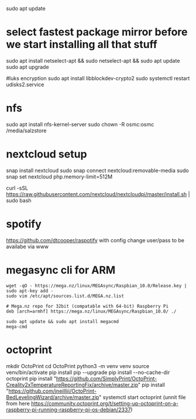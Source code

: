 sudo apt update
# select fastest package mirror before we start installing all that stuff
sudo apt install netselect-apt && sudo netselect-apt && sudo apt update
sudo apt upgrade

#luks encryption
sudo apt install libblockdev-crypto2 
sudo systemctl restart udisks2.service


# nfs
sudo apt install nfs-kernel-server
sudo chown -R osmc:osmc /media/salzstore

# nextcloud setup
snap install nextcloud
sudo snap connect nextcloud:removable-media
sudo snap set nextcloud php.memory-limit=512M

curl -sSL https://raw.githubusercontent.com/nextcloud/nextcloudpi/master/install.sh | sudo bash


# spotify
https://github.com/dtcooper/raspotify
with config change user/pass to be availabe via www


# megasync cli for ARM
```
wget -qO - https://mega.nz/linux/MEGAsync/Raspbian_10.0/Release.key | sudo apt-key add -
sudo vim /etc/apt/sources.list.d/MEGA.nz.list
```
```
# Mega.nz repo for 32bit (compatable with 64-bit) Raspberry Pi
deb [arch=armhf] https://mega.nz/linux/MEGAsync/Raspbian_10.0/ ./
```

```
sudo apt update && sudo apt install megacmd
mega-cmd
```


# octoprint
mkdir OctoPrint
cd OctoPrint
python3 -m venv venv
source venv/bin/activate
pip install pip --upgrade
pip install --no-cache-dir  octoprint
pip install "https://github.com/SimplyPrint/OctoPrint-Creality2xTemperatureReportingFix/archive/master.zip"
pip install "https://github.com/jneilliii/OctoPrint-BedLevelingWizard/archive/master.zip"
systemctl start octoprint (unnit file from here https://community.octoprint.org/t/setting-up-octoprint-on-a-raspberry-pi-running-raspberry-pi-os-debian/2337)
